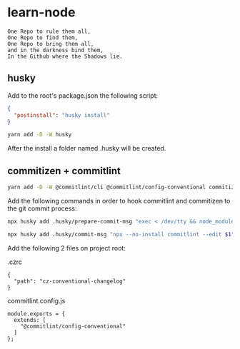# learn-node

```
One Repo to rule them all,
One Repo to find them,
One Repo to bring them all,
and in the darkness bind them,
In the Github where the Shadows lie.
```

## husky

Add to the root's package.json the following script:

```json
{
  "postinstall": "husky install"
}
```

```bash
yarn add -D -W husky
```

After the install a folder named .husky will be created.

## commitizen + commitlint

```bash
yarn add -D -W @commitlint/cli @commitlint/config-conventional commitizen cz-conventional-changelog
```

Add the following commands in order to hook commitlint and commitizen to the git commit process:

```bash
npx husky add .husky/prepare-commit-msg "exec < /dev/tty && node_modules/.bin/cz --hook || true"

npx husky add .husky/commit-msg "npx --no-install commitlint --edit $1"
```

Add the following 2 files on project root:

.czrc

```
{
  "path": "cz-conventional-changelog"
}
```

commitlint.config.js

```
module.exports = {
  extends: [
    "@commitlint/config-conventional"
  ]
};
```
